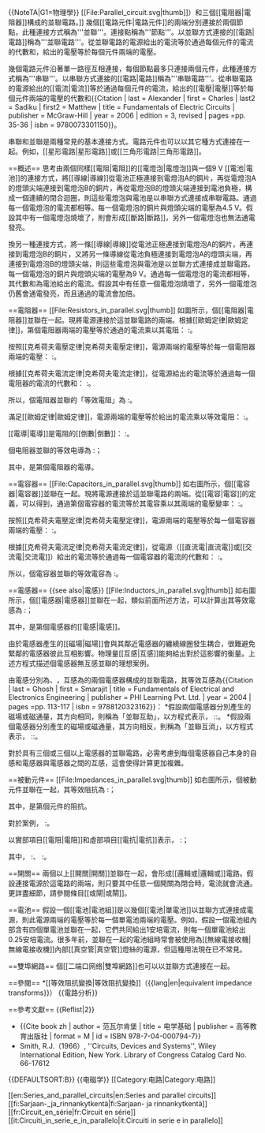 {{NoteTA|G1=物理學}}
[[File:Parallel_circuit.svg|thumb]]）和三個[[電阻器|電阻器]]構成的並聯電路。]]
幾個[[電路元件|電路元件]]的兩端分別連接於兩個節點，此種連接方式稱為'''並聯'''。連接點稱為'''節點'''。以並聯方式連接的[[電路|電路]]稱為'''並聯電路'''。從並聯電路的電源給出的電流等於通過每個元件的電流的代數和，給出的電壓等於每個元件兩端的電壓<ref name=Alexander/>。

幾個電路元件沿著單一路徑互相連接，每個節點最多只連接兩個元件，此種連接方式稱為'''串聯'''。以串聯方式連接的[[電路|電路]]稱為'''串聯電路'''。從串聯電路的電源給出的[[電流|電流]]等於通過每個元件的電流，給出的[[電壓|電壓]]等於每個元件兩端的電壓的代數和<ref name=Alexander>{{Citation  | last = Alexander  | first = Charles  | last2 = Sadiku  | first2 = Matthew  | title = Fundamentals of Electric Circuits  | publisher = McGraw-Hill  | year = 2006  | edition = 3, revised  | pages =pp. 35-36  | isbn = 9780073301150}}</ref>。

串聯和並聯是兩種常見的基本連接方式。電路元件也可以以其它種方式連接在一起。例如，[[星形電路|星形電路]]或[[三角形電路|三角形電路]]。

==概述==
思考由兩個同樣[[電阻|電阻]]的[[電燈泡|電燈泡]]與一個9 V [[電池|電池]]的連接方式，將[[導線|導線]]從電池正極連接到電燈泡A的銅片，再從電燈泡A的燈頭尖端連接到電燈泡B的銅片，再從電燈泡B的燈頭尖端連接到電池負極，構成一個連續的閉合迴圈，則這些電燈泡與電池是以串聯方式連接成串聯電路。通過每一個電燈泡的電流都相等。每一個電燈泡的銅片與燈頭尖端的電壓為4.5 V。假設其中有一個電燈泡燒壞了，則會形成[[斷路|斷路]]，另外一個電燈泡也無法通電發亮。

換另一種連接方式，將一條[[導線|導線]]從電池正極連接到電燈泡A的銅片，再連接到電燈泡B的銅片，又將另一條導線從電池負極連接到電燈泡A的燈頭尖端，再連接到電燈泡B的燈頭尖端，則這些電燈泡與電池是以並聯方式連接成並聯電路。每一個電燈泡的銅片與燈頭尖端的電壓為9 V。通過每一個電燈泡的電流都相等，其代數和為電池給出的電流。假設其中有任意一個電燈泡燒壞了，另外一個電燈泡仍舊會通電發亮，而且通過的電流會加倍。

==電阻器==
[[File:Resistors_in_parallel.svg|thumb]]
如圖所示，<math>n</math>個[[電阻器|電阻器]]並聯在一起。現將電源連接於這並聯電路的兩端。根據[[歐姆定律|歐姆定律]]，第<math>k</math>個電阻器兩端的電壓<math>v_k</math>等於通過的電流<math>i_k</math>乘以其電阻<math>R_k</math>：
:<math>v_k=i_k R_k</math>。

按照[[克希荷夫電壓定律|克希荷夫電壓定律]]，電源兩端的電壓<math>v</math>等於每一個電阻器兩端的電壓：
:<math>v=v_1=v_2=\cdots=v_n</math>。

根據[[克希荷夫電流定律|克希荷夫電流定律]]，從電源給出的電流<math>i</math>等於通過每一個電阻器的電流的代數和：
:<math>i=i_1+i_2+ \cdots +i_n=\frac{v}{R_1} +\frac{v}{R_2}+ \cdots +\frac{v}{R_n}</math>。

所以，<math>n</math>個電阻器並聯的「等效電阻」<math>R_{eq}</math>為
:<math>\frac{1}{R_{eq}} =\frac{1}{R_1} +\frac{1}{R_2}+ \cdots +\frac{1}{R_n}</math>。

滿足[[歐姆定律|歐姆定律]]，電源兩端的電壓等於給出的電流乘以等效電阻：
:<math>v=iR_{eq}</math>。

[[電導|電導]]<math>G</math>是電阻的[[倒數|倒數]]：
:<math>G=1/R</math>。

<math>n</math>個电阻器並聯的等效电導<math>G_{eq}</math>為
:<math>G_{eq} =G_1+G_2+\cdots+G_n</math>；

其中，<math>G_i=1/R_i</math>是第<math>i</math>個電阻器的電導。

==電容器==
[[File:Capacitors_in_parallel.svg|thumb]]
如右圖所示，<math>n</math>個[[電容器|電容器]]並聯在一起。現將電源連接於這並聯電路的兩端。從[[電容|電容]]的定義，可以得到，通過第<math>k</math>個電容器的電流<math>i_k</math>等於其電容<math>C_k</math>乘以其兩端的電壓變率<math>\frac{\mathrm{d}v_k}{\mathrm{d}t}</math>：
:<math>i_k=C_k \frac{\mathrm{d}v_k}{\mathrm{d}t}</math>。

按照[[克希荷夫電壓定律|克希荷夫電壓定律]]，電源兩端的電壓等於每一個電容器兩端的電壓：
:<math>v=v_1=v_2=\cdots=v_n</math>。

根據[[克希荷夫電流定律|克希荷夫電流定律]]，從電源（[[直流電|直流電]]或[[交流電|交流電]]）給出的電流<math>i</math>等於通過每一個電容器的電流的代數和：
:<math>i=i_1+i_2+\cdots+i_n=(C_1+C_2+\cdots+C_n)\frac{\mathrm{d}v}{\mathrm{d}t}</math>。

所以，<math>n</math>個電容器並聯的等效電容<math>C_{eq}</math>為
:<math>C_{eq} =C_1+C_2+\cdots+C_n</math>。

==電感器==
{{see also|電感}}
[[File:Inductors_in_parallel.svg|thumb]]
如右圖所示，<math>n</math>個[[電感器|電感器]]並聯在一起，類似前面所述方法，可以計算出其等效電感<math>L_{eq}</math>為
:<math>\frac{1}{L_{eq}} =\frac{1}{L_1} +\frac{1}{L_2}+ \cdots +\frac{1}{L_n}</math>；

其中，<math>L_i</math>是第<math>i</math>個電感器的[[電感|電感]]。

由於電感器產生的[[磁場|磁場]]會與其鄰近電感器的纏繞線圈發生耦合，很難避免緊鄰的電感器彼此互相影響。物理量[[互感|互感]]<math>M</math>能夠給出對於這影響的衡量。上述方程式描述<math>n</math>個電感器無互感並聯的理想案例。

由電感分別為<math>L_1</math>、<math>L_2</math>，互感為<math>M</math>的兩個電感器構成的並聯電路，其等效互感<math>L_{eq}</math>為<ref>{{Citation
  | last = Ghosh
  | first = Smarajit
  | title = Fundamentals of Electrical and Electronics Engineering
  | publisher = PHI Learning Pvt. Ltd.
  | year = 2004
  | pages =pp. 113-117
  | isbn = 9788120323162}}</ref>：
*假設兩個電感器分別產生的磁場或磁通量，其方向相同，則稱為「並聯互助」，以方程式表示，
::<math>L_{eq}=\frac{L_1L_2-M^2}{L_1+L_2-2M}</math>。
*假設兩個電感器分別產生的磁場或磁通量，其方向相反，則稱為「並聯互消」，以方程式表示，
::<math>L_{eq}=\frac{L_1L_2-M^2}{L_1+L_2+2M}</math>。

對於具有三個或三個以上電感器的並聯電路，必需考慮到每個電感器自己本身的自感和電感器與電感器之間的互感，這會使得計算更加複雜。

==被動元件==
[[File:Impedances_in_parallel.svg|thumb]]
如右圖所示，<math>n</math>個被動元件並聯在一起，其等效阻抗<math>Z_{eq}</math>為
:<math>\frac{1}{Z_{eq}}=\frac{1}{Z_1} +\frac{1}{Z_2}+ \cdots +\frac{1}{Z_n}</math>；

其中，<math>Z_i</math>是第<math>i</math>個元件的阻抗。

對於<math>n = 2</math>案例，
:<math>Z_{eq} =\frac{Z_1 Z_2}{Z_1 + Z_2}</math>。

以實部項目[[電阻|電阻]]<math>R_{eq}</math>和虛部項目[[電抗|電抗]]<math>X_{eq}</math>表示，
:<math>Z_{eq} = R_{eq} + j X_{eq}</math>； 

其中，
:<math>R_{eq} = \frac{(X_1 R_2 + X_2 R_1)(X_1 + X_2) +(R_1 R_2 - X_1 X_2) (R_1 + R_2)}{(R_1 + R_2)^2 +(X_1 + X_2)^2}</math>、
:<math>X_{eq} = \frac{(X_1 R_2 + X_2 R_1)(R_1 + R_2) -(R_1 R_2 - X_1 X_2) (X_1 + X_2)}{(R_1 + R_2)^2 +(X_1 + X_2)^2}</math>。

==開關==
兩個以上[[開關|開關]]並聯在一起，會形成[[邏輯或|邏輯或]]電路。假設連接電源於這電路的兩端，則只要其中任意一個開關為閉合時，電流就會流通。更詳盡細節，請參閱條目[[或閘|或閘]]。

==電池==
假設一個[[電池|電池組]]是以幾個[[電池|單電池]]以並聯方式連接成電源，則此電源兩端的電壓等於每一個單電池兩端的電壓。例如，假設一個電池組內部含有四個單電池並聯在一起，它們共同給出1安培電流，則每一個單電池給出0.25安培電流。很多年前，並聯在一起的電池組時常會被使用為[[無線電接收機|無線電接收機]]內部[[真空管|真空管]]燈絲的電源，但這種用法現在已不常見。

==雙埠網路==
<math>n</math>個[[二端口网络|雙埠網路]]也可以以並聯方式連接在一起。

==參閱==
*[[等效阻抗變換|等效阻抗變換]]（{{lang|en|equivalent impedance transforms}}）
{{電路分析}}

==參考文獻==
{{Reflist|2}}
* {{Cite book zh | author = 范瓦尔肯堡 | title = 电学基础 | publisher = 高等教育出版社 | format = M | id = ISBN 978-7-04-000794-7}}
* Smith, R.J.（1966）, ''Circuits, Devices and Systems'', Wiley International Edition, New York.  Library of Congress Catalog Card No. 66-17612

{{DEFAULTSORT:B}}
{{电磁学}}
[[Category:电路|Category:电路]]

[[en:Series_and_parallel_circuits|en:Series and parallel circuits]]
[[fi:Sarjaan-_ja_rinnankytkentä|fi:Sarjaan- ja rinnankytkentä]]
[[fr:Circuit_en_série|fr:Circuit en série]]
[[it:Circuiti_in_serie_e_in_parallelo|it:Circuiti in serie e in parallelo]]